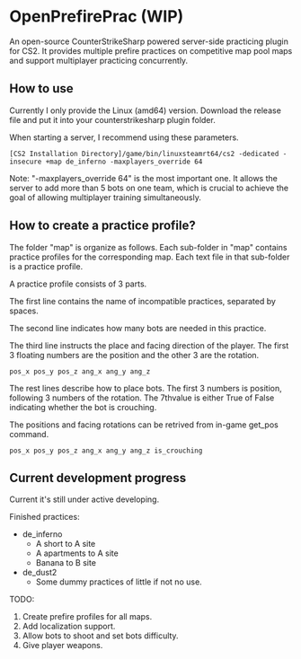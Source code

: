 # OpenPrefirePrac (WIP)
An open-source CounterStrikeSharp powered server-side practicing plugin for CS2. It provides multiple prefire practices on competitive map pool maps and support multiplayer practicing concurrently.

## How to use

Currently I only provide the Linux (amd64) version. Download the release file and put it into your counterstrikesharp plugin folder.

When starting a server, I recommend using these parameters.

```base
[CS2 Installation Directory]/game/bin/linuxsteamrt64/cs2 -dedicated -insecure +map de_inferno -maxplayers_override 64
```

Note: "-maxplayers_override 64" is the most important one. It allows the server to add more than 5 bots on one team, which is crucial to achieve the goal of allowing multiplayer training simultaneously.

## How to create a practice profile?

The folder "map" is organize as follows. Each sub-folder in "map" contains practice profiles for the corresponding map. Each text file in that sub-folder is a practice profile.

A practice profile consists of 3 parts.

The first line contains the name of incompatible practices, separated by spaces.

The second line indicates how many bots are needed in this practice.

The third line instructs the place and facing direction of the player. The first 3 floating numbers are the position and the other 3 are the rotation.

```
pos_x pos_y pos_z ang_x ang_y ang_z
```

The rest lines describe how to place bots. The first 3 numbers is position, following 3 numbers of the rotation. The 7thvalue is either True of False indicating whether the bot is crouching.

The positions and facing rotations can be retrived from in-game get\_pos command.

```
pos_x pos_y pos_z ang_x ang_y ang_z is_crouching
```

## Current development progress

Current it's still under active developing.

Finished practices:

- de_inferno
    - A short to A site
    - A apartments to A site
    - Banana to B site
- de_dust2
    - Some dummy practices of little if not no use.

TODO:

1. Create prefire profiles for all maps.
2. Add localization support.
3. Allow bots to shoot and set bots difficulty.
4. Give player weapons.
